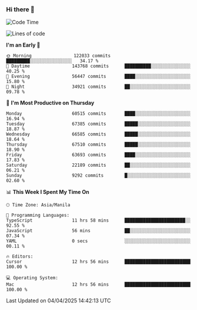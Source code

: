 ### Hi there 👋

<!--START_SECTION:waka-->
![Code Time](http://img.shields.io/badge/Code%20Time-5%2C983%20hrs%2042%20mins-blue)

![Lines of code](https://img.shields.io/badge/From%20Hello%20World%20I%27ve%20Written-128.9%20million%20lines%20of%20code-blue)

**I'm an Early 🐤** 

```text
🌞 Morning                122033 commits      █████████░░░░░░░░░░░░░░░░   34.17 % 
🌆 Daytime                143768 commits      ██████████░░░░░░░░░░░░░░░   40.25 % 
🌃 Evening                56447 commits       ████░░░░░░░░░░░░░░░░░░░░░   15.80 % 
🌙 Night                  34921 commits       ██░░░░░░░░░░░░░░░░░░░░░░░   09.78 % 
```
📅 **I'm Most Productive on Thursday** 

```text
Monday                   60515 commits       ████░░░░░░░░░░░░░░░░░░░░░   16.94 % 
Tuesday                  67385 commits       █████░░░░░░░░░░░░░░░░░░░░   18.87 % 
Wednesday                66585 commits       █████░░░░░░░░░░░░░░░░░░░░   18.64 % 
Thursday                 67510 commits       █████░░░░░░░░░░░░░░░░░░░░   18.90 % 
Friday                   63693 commits       ████░░░░░░░░░░░░░░░░░░░░░   17.83 % 
Saturday                 22189 commits       ██░░░░░░░░░░░░░░░░░░░░░░░   06.21 % 
Sunday                   9292 commits        █░░░░░░░░░░░░░░░░░░░░░░░░   02.60 % 
```


📊 **This Week I Spent My Time On** 

```text
🕑︎ Time Zone: Asia/Manila

💬 Programming Languages: 
TypeScript               11 hrs 58 mins      ███████████████████████░░   92.55 % 
JavaScript               56 mins             ██░░░░░░░░░░░░░░░░░░░░░░░   07.34 % 
YAML                     0 secs              ░░░░░░░░░░░░░░░░░░░░░░░░░   00.11 % 

🔥 Editors: 
Cursor                   12 hrs 56 mins      █████████████████████████   100.00 % 

💻 Operating System: 
Mac                      12 hrs 56 mins      █████████████████████████   100.00 % 
```


 Last Updated on 04/04/2025 14:42:13 UTC
<!--END_SECTION:waka-->


<!--
**rad182/rad182** is a ✨ _special_ ✨ repository because its `README.md` (this file) appears on your GitHub profile.

Here are some ideas to get you started:

- 🔭 I’m currently working on ...
- 🌱 I’m currently learning ...
- 👯 I’m looking to collaborate on ...
- 🤔 I’m looking for help with ...
- 💬 Ask me about ...
- 📫 How to reach me: ...
- 😄 Pronouns: ...
- ⚡ Fun fact: ...
-->
